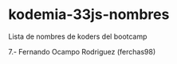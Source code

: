 # kodemia-33js-nombres

Lista de nombres de koders del bootcamp

7.- Fernando Ocampo Rodriguez (ferchas98)
